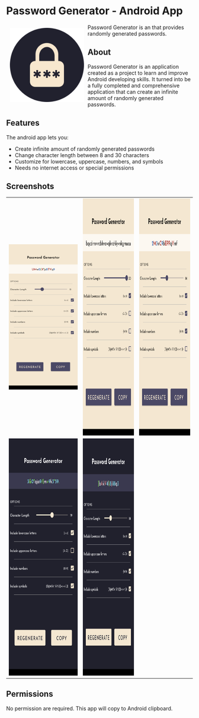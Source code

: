 # Password Generator - Android App

<img src="/readme/pg_logo.png" align="left"
width="200" hspace="10" vspace="10">

Password Generator is an that provides randomly generated passwords.

## About

Password Generator is an application created as a project to learn and improve Android developing skills. It turned into be a fully completed 
and comprehensive application that can create an infinite amount of randomly generated passwords.


## Features

The android app lets you:
- Create infinite amount of randomly generated passwords
- Change character length between 8 and 30 characters
- Customize for lowercase, uppercase, numbers, and symbols
- Needs no internet access or special permissions

## Screenshots

<table>
  <tr>
    <td> <img src="/readme/screenshot1.png"  alt="1" ></td>
    <td><img src="/readme/screenshot2.png" alt="2" width = 360px height = 640px></td>
    <td><img src="/readme/screenshot3.png" alt="3" width = 360px height = 640px></td>
   </tr> 
   <tr>
    <td><img src="/readme/screenshot4.png" alt="4" width = 360px height = 640px></td>
    <td><img src="/readme/screenshot5.png" alt="5" width = 360px height = 640px></td>
  </td>
  </tr>
</table>

## Permissions

No permission are required.
This app will copy to Android clipboard.
